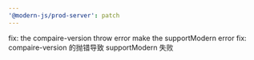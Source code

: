 ```yaml
---
'@modern-js/prod-server': patch
---
```


fix: the compaire-version throw error make the supportModern error
fix: compaire-version 的抛错导致 supportModern 失败
